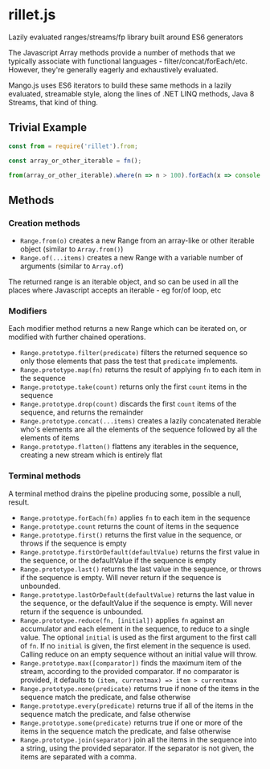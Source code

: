 # rillet.js
Lazily evaluated ranges/streams/fp library built around ES6 generators

The Javascript Array methods provide a number of methods that we typically associate with functional languages - filter/concat/forEach/etc.  However, they're generally eagerly and exhaustively evaluated.

Mango.js uses ES6 iterators to build these same methods in a lazily evaluated, streamable style, along the lines of .NET LINQ methods, Java 8 Streams, that kind of thing.


## Trivial Example

```javascript
const from = require('rillet').from;

const array_or_other_iterable = fn();

from(array_or_other_iterable).where(n => n > 100).forEach(x => console.log(x));
```

## Methods
### Creation methods
* `Range.from(o)` creates a new Range from an array-like or other iterable object (similar to `Array.from()`)
* `Range.of(...items)` creates a new Range with a variable number of arguments (similar to `Array.of`)

The returned range is an iterable object, and so can be used in all the places where Javascript accepts an iterable - eg for/of loop, etc

### Modifiers
Each modifier method returns a new Range which can be iterated on, or modified with further chained operations.

* `Range.prototype.filter(predicate)` filters the returned sequence so only those elements that pass the test that `predicate` implements.
* `Range.prototype.map(fn)` returns the result of applying `fn` to each item in the sequence
* `Range.prototype.take(count)` returns only the first `count` items in the sequence
* `Range.prototype.drop(count)` discards the first `count` items of the sequence, and returns the remainder
* `Range.prototype.concat(...items)` creates a lazily concatenated iterable who's elements are all the elements of the sequence followed by all the elements of items
* `Range.prototype.flatten()` flattens any iterables in the sequence, creating a new stream which is entirely flat


### Terminal methods
A terminal method drains the pipeline producing some, possible a null, result.

* `Range.prototype.forEach(fn)` applies `fn` to each item in the sequence
* `Range.prototype.count` returns the count of items in the sequence
* `Range.prototype.first()` returns the first value in the sequence, or throws if the sequence is empty
* `Range.prototype.firstOrDefault(defaultValue)` returns the first value in the sequence, or the defaultValue if the sequence is empty
* `Range.prototype.last()` returns the last value in the sequence, or throws if the sequence is empty.  Will never return if the sequence is unbounded.
* `Range.prototype.lastOrDefault(defaultValue)` returns the last value in the sequence, or the defaultValue if the sequence is empty.  Will never return if the sequence is unbounded.
* `Range.prototype.reduce(fn, [initial])` applies `fn` against an accumulator and each element in the sequence, to reduce to a single value. The optional `initial` is used as the first argument to the first call of `fn`. If no `initial` is given, the first element in the sequence is used. Calling reduce on an empty sequence without an initial value will throw.
* `Range.prototype.max([comparator])` finds the maximum item of the stream, according to the provided comparator.  If no comparator is provided, it defaults to `(item, currentmax) => item > currentmax`
* `Range.prototype.none(predicate)` returns true if none of the items in the sequence match the predicate, and false otherwise
* `Range.prototype.every(predicate)` returns true if all of the items in the sequence match the predicate, and false otherwise
* `Range.prototype.some(predicate)` returns true if one or more of the items in the sequence match the predicate, and false otherwise
* `Range.prototype.join(separator)` join all the items in the sequence into a string, using the provided separator.  If the separator is not given, the items are separated with a comma.
